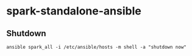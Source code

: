 # spark-standalone-ansible

## Shutdown
`ansible spark_all -i /etc/ansible/hosts -m shell -a "shutdown now"`  


